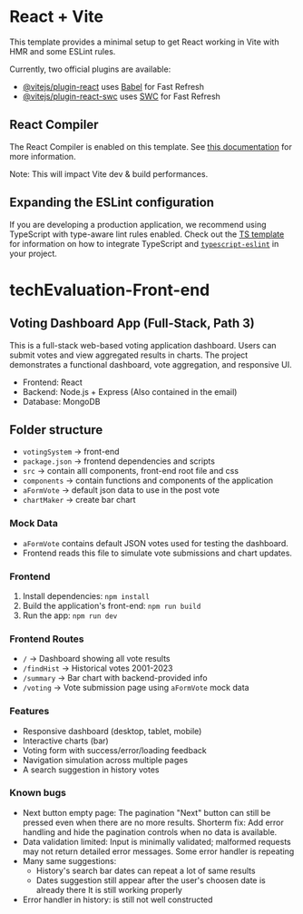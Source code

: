 # React + Vite

This template provides a minimal setup to get React working in Vite with HMR and some ESLint rules.

Currently, two official plugins are available:

- [@vitejs/plugin-react](https://github.com/vitejs/vite-plugin-react/blob/main/packages/plugin-react) uses [Babel](https://babeljs.io/) for Fast Refresh
- [@vitejs/plugin-react-swc](https://github.com/vitejs/vite-plugin-react/blob/main/packages/plugin-react-swc) uses [SWC](https://swc.rs/) for Fast Refresh

## React Compiler

The React Compiler is enabled on this template. See [this documentation](https://react.dev/learn/react-compiler) for more information.

Note: This will impact Vite dev & build performances.

## Expanding the ESLint configuration

If you are developing a production application, we recommend using TypeScript with type-aware lint rules enabled. Check out the [TS template](https://github.com/vitejs/vite/tree/main/packages/create-vite/template-react-ts) for information on how to integrate TypeScript and [`typescript-eslint`](https://typescript-eslint.io) in your project.
# techEvaluation-Front-end

## Voting Dashboard App (Full-Stack, Path 3)

This is a full-stack web-based voting application dashboard. Users can submit votes and view aggregated results in charts. The project demonstrates a functional dashboard, vote aggregation, and responsive UI.

- Frontend: React
- Backend: Node.js + Express (Also contained in the email)
- Database: MongoDB

## Folder structure
- `votingSystem` -> front-end
- `package.json` -> frontend dependencies and scripts
- `src` -> contain alll components, front-end root file and css
- `components` -> contain functions and components of the application
- `aFormVote` -> default json data to use in the post vote
- `chartMaker` -> create bar chart

### Mock Data
- `aFormVote` contains default JSON votes used for testing the dashboard.
- Frontend reads this file to simulate vote submissions and chart updates.

### Frontend
1. Install dependencies: ```npm install```
2. Build the application's front-end: ```npm run build```
3. Run the app: ```npm run dev```


### Frontend Routes
- `/` → Dashboard showing all vote results
- `/findHist` → Historical votes 2001-2023
- `/summary` → Bar chart with backend-provided info
- `/voting` → Vote submission page using `aFormVote` mock data

### Features
- Responsive dashboard (desktop, tablet, mobile)
- Interactive charts (bar)
- Voting form with success/error/loading feedback
- Navigation simulation across multiple pages
- A search suggestion in history votes

### Known bugs
- Next button empty page: The pagination "Next" button can still be pressed even when there are no more results.
  Shorterm fix: Add error handling and hide the pagination controls when no data is available.
- Data validation limited: Input is minimally validated; malformed requests may not return detailed error messages. Some error handler is repeating
- Many same suggestions:
  - History's search bar dates can repeat a lot of same results
  - Dates suggestion still appear after the user's choosen date is already there
  It is still working properly
- Error handler in history: is still not well constructed
